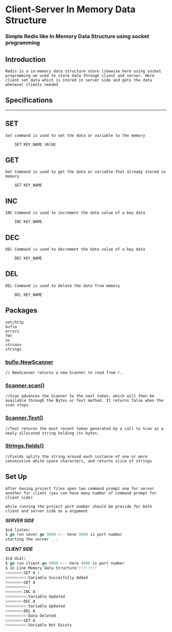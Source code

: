 # Client-Server In Memory Data Structure
### Simple Redis like In Memory Data Structure using socket programming

##  Introduction
    Redis is a in-memory data structure store likewise here using socket programming we used to store data through client and server. Here client set data which is stored in server side and gets the data whenever clients needed

## Specifications
---
## SET 
    Set command is used to set the data or variable to the memory

        SET KEY_NAME VAlUE
## GET
    Get Command is used to get the data or variable that already stored in memory

        GET KEY_NAME
##  INC
    INC Command is used to increment the data value of a key data

        INC KEY_NAME
## DEC
    DEC Command is used to decrement the data value of a key data

        DEC KEY_NAME
##  DEL
    DEL Command is used to delete the data from memory

        DEL KEY_NAME
    

## Packages
    net/http
    bufio
	errors
	fmt
	os
	strconv
	strings

### [bufio.NewScanner](https://golang.org/pkg/bufio/#NewScanner)
    // NewScanner returns a new Scanner to read from r.
### [Scanner.scan()](https://golang.org/pkg/bufio/#Scanner.Scan)
    //Scan advances the Scanner to the next token, which will then be available through the Bytes or Text method. It returns false when the scan stops.
### [Scanner.Text()](https://golang.org/pkg/bufio/#Scanner.Text)
    //Text returns the most recent token generated by a call to Scan as a newly allocated string holding its bytes.
### [Strings.fields()](https://golang.org/pkg/strings/#Fields)
    //Fields splits the string around each instance of one or more consecutive white space characters, and returns slice of strings

## Set Up
    After having project files open two command prompt one for server another for client (you can have many number of command prompt for client side) 
    
    while running the project port number should be provide for both client and server side as a argument

***SERVER SIDE***
```GO
$cd listen/
$ go run sever.go 9000 <-- here 9000 is port number
starting the server ...
```

***CLIENT SIDE***
```Go
$cd dial/
$ go run client.go 9000 <-- here 9000 is port number
$ In Line Memory Data Structure!!!!!!!!!
>>>>>>>:SET A 1
<<<<<<<<<:Variable Succesfully Added
>>>>>>>:GET A
<<<<<<<<<:1
>>>>>>>:INC A
<<<<<<<<<:Variable Updated
>>>>>>>:DEC A
<<<<<<<<<:Variable Updated
>>>>>>>:DEL A
<<<<<<<<<:Data Deleted
>>>>>>>:GET A
<<<<<<<<<:Variable Not Exists
```



